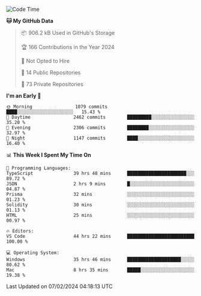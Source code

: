 <!--START_SECTION:waka-->
![Code Time](http://img.shields.io/badge/Code%20Time-5%2C221%20hrs%2027%20mins-blue)

**🐱 My GitHub Data** 

> 📦 906.2 kB Used in GitHub's Storage 
 > 
> 🏆 166 Contributions in the Year 2024
 > 
> 🚫 Not Opted to Hire
 > 
> 📜 14 Public Repositories 
 > 
> 🔑 73 Private Repositories 
 > 
**I'm an Early 🐤** 

```text
🌞 Morning                1079 commits        ████░░░░░░░░░░░░░░░░░░░░░   15.43 % 
🌆 Daytime                2462 commits        █████████░░░░░░░░░░░░░░░░   35.20 % 
🌃 Evening                2306 commits        ████████░░░░░░░░░░░░░░░░░   32.97 % 
🌙 Night                  1147 commits        ████░░░░░░░░░░░░░░░░░░░░░   16.40 % 
```


📊 **This Week I Spent My Time On** 

```text
💬 Programming Languages: 
TypeScript               39 hrs 48 mins      ██████████████████████░░░   89.72 % 
JSON                     2 hrs 9 mins        █░░░░░░░░░░░░░░░░░░░░░░░░   04.87 % 
Prisma                   32 mins             ░░░░░░░░░░░░░░░░░░░░░░░░░   01.23 % 
Solidity                 30 mins             ░░░░░░░░░░░░░░░░░░░░░░░░░   01.13 % 
HTML                     25 mins             ░░░░░░░░░░░░░░░░░░░░░░░░░   00.97 % 

🔥 Editors: 
VS Code                  44 hrs 22 mins      █████████████████████████   100.00 % 

💻 Operating System: 
Windows                  35 hrs 46 mins      ████████████████████░░░░░   80.62 % 
Mac                      8 hrs 35 mins       █████░░░░░░░░░░░░░░░░░░░░   19.38 % 
```


 Last Updated on 07/02/2024 04:18:13 UTC
<!--END_SECTION:waka-->

